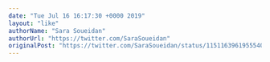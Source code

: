 ```yaml
---
date: "Tue Jul 16 16:17:30 +0000 2019"
layout: "like"
authorName: "Sara Soueidan"
authorUrl: "https://twitter.com/SaraSoueidan"
originalPost: "https://twitter.com/SaraSoueidan/status/1151163961955540993"
---
```

